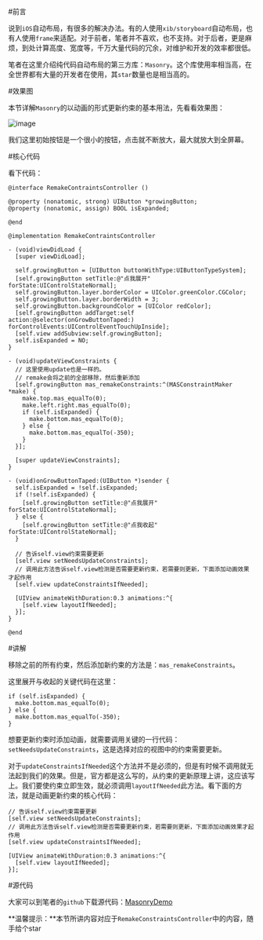 #前言

说到`iOS`自动布局，有很多的解决办法。有的人使用`xib/storyboard`自动布局，也有人使用`frame`来适配。对于前者，笔者并不喜欢，也不支持。对于后者，更是麻烦，到处计算高度、宽度等，千万大量代码的冗余，对维护和开发的效率都很低。

笔者在这里介绍纯代码自动布局的第三方库：`Masonry`。这个库使用率相当高，在全世界都有大量的开发者在使用，其`star`数量也是相当高的。

#效果图

本节详解`Masonry`的以动画的形式更新约束的基本用法，先看看效果图：

![image](http://www.henishuo.com/wp-content/uploads/2015/11/remake.gif)

我们这里初始按钮是一个很小的按钮，点击就不断放大，最大就放大到全屏幕。

#核心代码

看下代码：

```
@interface RemakeContraintsController ()

@property (nonatomic, strong) UIButton *growingButton;
@property (nonatomic, assign) BOOL isExpanded;

@end

@implementation RemakeContraintsController

- (void)viewDidLoad {
  [super viewDidLoad];
  
  self.growingButton = [UIButton buttonWithType:UIButtonTypeSystem];
  [self.growingButton setTitle:@"点我展开" forState:UIControlStateNormal];
  self.growingButton.layer.borderColor = UIColor.greenColor.CGColor;
  self.growingButton.layer.borderWidth = 3;
  self.growingButton.backgroundColor = [UIColor redColor];
  [self.growingButton addTarget:self action:@selector(onGrowButtonTaped:) forControlEvents:UIControlEventTouchUpInside];
  [self.view addSubview:self.growingButton];
  self.isExpanded = NO;
}

- (void)updateViewConstraints {
  // 这里使用update也是一样的。
  // remake会将之前的全部移除，然后重新添加
  [self.growingButton mas_remakeConstraints:^(MASConstraintMaker *make) {
    make.top.mas_equalTo(0);
    make.left.right.mas_equalTo(0);
    if (self.isExpanded) {
      make.bottom.mas_equalTo(0);
    } else {
      make.bottom.mas_equalTo(-350);
    }
  }];
  
  [super updateViewConstraints];
}

- (void)onGrowButtonTaped:(UIButton *)sender {
  self.isExpanded = !self.isExpanded;
  if (!self.isExpanded) {
    [self.growingButton setTitle:@"点我展开" forState:UIControlStateNormal];
  } else {
    [self.growingButton setTitle:@"点我收起" forState:UIControlStateNormal];
  }
  
  // 告诉self.view约束需要更新
  [self.view setNeedsUpdateConstraints];
  // 调用此方法告诉self.view检测是否需要更新约束，若需要则更新，下面添加动画效果才起作用
  [self.view updateConstraintsIfNeeded];
  
  [UIView animateWithDuration:0.3 animations:^{
    [self.view layoutIfNeeded];
  }];
}

@end
```

#讲解

移除之前的所有约束，然后添加新约束的方法是：`mas_remakeConstraints`。

这里展开与收起的关键代码在这里：

```
if (self.isExpanded) {
  make.bottom.mas_equalTo(0);
} else {
  make.bottom.mas_equalTo(-350);
}
```

想要更新约束时添加动画，就需要调用关键的一行代码：`setNeedsUpdateConstraints`，这是选择对应的视图中的约束需要更新。

对于`updateConstraintsIfNeeded`这个方法并不是必须的，但是有时候不调用就无法起到我们的效果。但是，官方都是这么写的，从约束的更新原理上讲，这应该写上。我们要使约束立即生效，就必须调用`layoutIfNeeded`此方法。看下面的方法，就是动画更新约束的核心代码：

```
// 告诉self.view约束需要更新
[self.view setNeedsUpdateConstraints];
// 调用此方法告诉self.view检测是否需要更新约束，若需要则更新，下面添加动画效果才起作用
[self.view updateConstraintsIfNeeded];

[UIView animateWithDuration:0.3 animations:^{
  [self.view layoutIfNeeded];
}];
```

#源代码


大家可以到笔者的`github`下载源代码：[MasonryDemo](https://github.com/CoderJackyHuang/MasonryDemo)

**温馨提示：**本节所讲内容对应于`RemakeConstraintsController`中的内容，随手给个star

